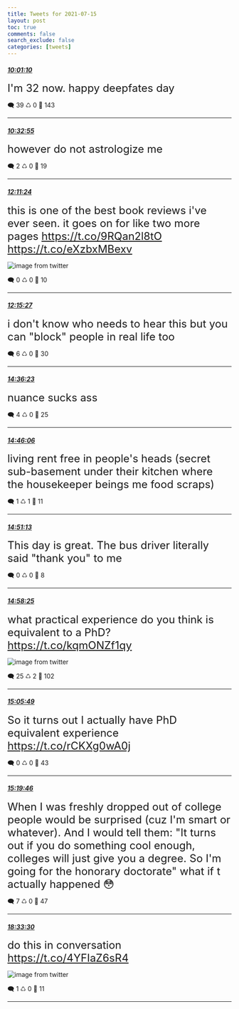 ```yaml
---
title: Tweets for 2021-07-15
layout: post
toc: true
comments: false
search_exclude: false
categories: [tweets]
---
```



#### <a href = "https://twitter.com/deepfates/status/1415702993220120581">*10:01:10*</a>

<font size="5">I'm 32 now. happy deepfates day</font>



🗨️ 39 ♺ 0 🤍  143   

---
    
#### <a href = "https://twitter.com/deepfates/status/1415710981229932545">*10:32:55*</a>

<font size="5">however do not astrologize me</font>



🗨️ 2 ♺ 0 🤍  19   

---
    
#### <a href = "https://twitter.com/deepfates/status/1415735768237047810">*12:11:24*</a>

<font size="5">this is one of the best book reviews i've ever seen. it goes on for like two more pages    https://t.co/9RQan2l8tO  https://t.co/eXzbxMBexv</font>

![image from twitter](/fastpages//images/E6Wz-9LVoAIvczf.png)


🗨️ 0 ♺ 0 🤍  10   

---
    
#### <a href = "https://twitter.com/deepfates/status/1415736784231620611">*12:15:27*</a>

<font size="5">i don't know who needs to hear this but you can "block" people in real life too</font>



🗨️ 6 ♺ 0 🤍  30   

---
    
#### <a href = "https://twitter.com/deepfates/status/1415772254835646465">*14:36:23*</a>

<font size="5">nuance sucks ass</font>



🗨️ 4 ♺ 0 🤍  25   

---
    
#### <a href = "https://twitter.com/deepfates/status/1415774698114269188">*14:46:06*</a>

<font size="5">living rent free in people's heads (secret sub-basement under their kitchen where the housekeeper beings me food scraps)</font>



🗨️ 1 ♺ 1 🤍  11   

---
    
#### <a href = "https://twitter.com/deepfates/status/1415775985241411593">*14:51:13*</a>

<font size="5">This day is great. The bus driver literally said "thank you" to me</font>



🗨️ 0 ♺ 0 🤍  8   

---
    
#### <a href = "https://twitter.com/deepfates/status/1415777799751745538">*14:58:25*</a>

<font size="5">what practical experience do you think is equivalent to a PhD?  https://t.co/kqmONZf1qy</font>

![image from twitter](/fastpages//images/E6XaZ-3WQAECt_q.jpg)


🗨️ 25 ♺ 2 🤍  102   

---
    
#### <a href = "https://twitter.com/deepfates/status/1415779661309640704">*15:05:49*</a>

<font size="5">So it turns out I actually have PhD equivalent experience   https://t.co/rCKXg0wA0j</font>



🗨️ 0 ♺ 0 🤍  43   

---
    
#### <a href = "https://twitter.com/deepfates/status/1415783170906066945">*15:19:46*</a>

<font size="5">When I was freshly dropped out of college people would be surprised (cuz I'm smart or whatever). And I would tell them:  "It turns out if you do something cool enough, colleges will just give you a degree. So I'm going for the honorary doctorate"  what if t actually happened 😳</font>



🗨️ 7 ♺ 0 🤍  47   

---
    
#### <a href = "https://twitter.com/deepfates/status/1415831925864820736">*18:33:30*</a>

<font size="5">do this in conversation  https://t.co/4YFIaZ6sR4</font>

![image from twitter](/fastpages//images/E6YLneAWEAEJ4Vf.jpg)


🗨️ 1 ♺ 0 🤍  11   

---
    
            
